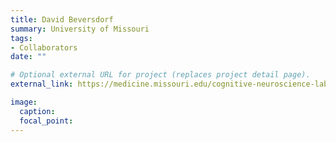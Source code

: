 ```yaml
---
title: David Beversdorf
summary: University of Missouri
tags:
- Collaborators
date: ""

# Optional external URL for project (replaces project detail page).
external_link: https://medicine.missouri.edu/cognitive-neuroscience-laboratory

image:
  caption: 
  focal_point: 
---
```

